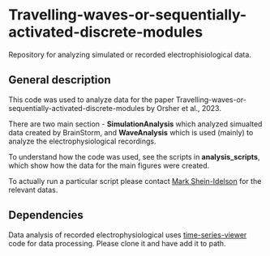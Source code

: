 # Travelling-waves-or-sequentially-activated-discrete-modules

Repository for analyzing simulated or recorded electrophisiological data.

## General description
This code was used to analyze data for the paper Travelling-waves-or-sequentially-activated-discrete-modules by Orsher et al., 2023.

There are two main section - **SimulationAnalysis** which analyzed simualted 
data created by BrainStorm, and **WaveAnalysis** which is used (mainly) to
analyze the electrophysiological recordings.

To understand how the code was used, see the scripts in **analysis_scripts**, 
which show how the data for the main figures were created.

To actually run a particular script please contact [Mark Shein-Idelson](mailto:sheinmark@tauex.tau.ac.il) for the relevant 
datas.

## Dependencies
Data analysis of recorded electrophysiological uses [time-series-viewer](https://github.com/EvolutionaryNeuralCodingLab/time-series-viewer) code for data processing.
Please clone it and have add it to path.
